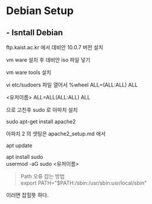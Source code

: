 # Debian Setup
## - Isntall Debian

ftp.kaist.ac.kr
에서 데비안 10.0.7 버전 설치 

vm ware 설치 후 데비안 iso 파일 넣기 

vm ware tools 설치 

vi etc/sudoers 파일 열어서 
%wheel ALL=(ALL:ALL) ALL

<유저이름> ALL=ALL(ALL:ALL) ALL

으로 고친후 sudo 로 아파치 설치 

sudo apt-get install apache2

아파치 2 의 셋팅은 apache2_setup.md 애서

apt update

apt install sudo   
usermod -aG sudo <유저이름>

>Path 오류 잡는 방법  
export PATH="$PATH:/sbin:/usr/sbin:usr/local/sbin"

이러면 잡힐뜻 하다.
